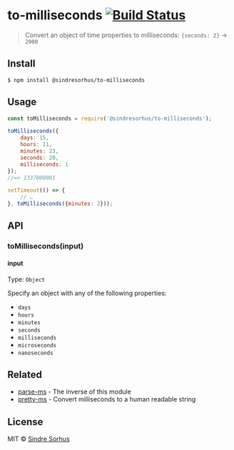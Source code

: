 # to-milliseconds [![Build Status](https://travis-ci.org/sindresorhus/to-milliseconds.svg?branch=master)](https://travis-ci.org/sindresorhus/to-milliseconds)

> Convert an object of time properties to milliseconds: `{seconds: 2}` → `2000`


## Install

```
$ npm install @sindresorhus/to-milliseconds
```


## Usage

```js
const toMilliseconds = require('@sindresorhus/to-milliseconds');

toMilliseconds({
	days: 15,
	hours: 11,
	minutes: 23,
	seconds: 20,
	milliseconds: 1
});
//=> 1337000001

setTimeout(() => {
	// …
}, toMilliseconds({minutes: 2}));
```


## API

### toMilliseconds(input)

#### input

Type: `Object`

Specify an object with any of the following properties:

- `days`
- `hours`
- `minutes`
- `seconds`
- `milliseconds`
- `microseconds`
- `nanoseconds`


## Related

- [parse-ms](https://github.com/sindresorhus/parse-ms) - The inverse of this module
- [pretty-ms](https://github.com/sindresorhus/pretty-ms) - Convert milliseconds to a human readable string


## License

MIT © [Sindre Sorhus](https://sindresorhus.com)
